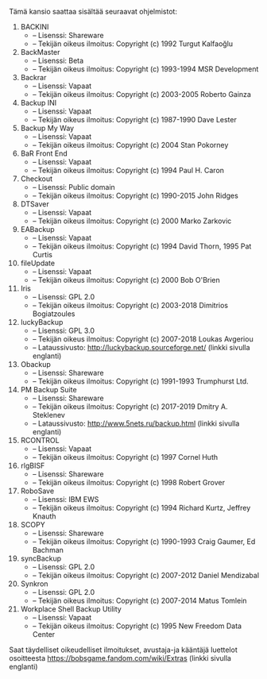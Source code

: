 Tämä kansio saattaa sisältää seuraavat ohjelmistot:

1. BACKINI
   - – Lisenssi: Shareware
   - – Tekijän oikeus ilmoitus: Copyright (c) 1992 Turgut Kalfaoğlu
2. BackMaster
   - – Lisenssi: Beta
   - – Tekijän oikeus ilmoitus: Copyright (c) 1993-1994 MSR Development
3. Backrar
   - – Lisenssi: Vapaat
   - – Tekijän oikeus ilmoitus: Copyright (c) 2003-2005 Roberto Gainza
4. Backup INI
   - – Lisenssi: Vapaat
   - – Tekijän oikeus ilmoitus: Copyright (c) 1987-1990 Dave Lester
5. Backup My Way
   - – Lisenssi: Vapaat
   - – Tekijän oikeus ilmoitus: Copyright (c) 2004 Stan Pokorney
6. BaR Front End
   - – Lisenssi: Vapaat
   - – Tekijän oikeus ilmoitus: Copyright (c) 1994 Paul H. Caron
7. Checkout
   - – Lisenssi: Public domain
   - – Tekijän oikeus ilmoitus: Copyright (c) 1990-2015 John Ridges
8. DTSaver
   - – Lisenssi: Vapaat
   - – Tekijän oikeus ilmoitus: Copyright (c) 2000 Marko Zarkovic
9. EABackup
   - – Lisenssi: Vapaat
   - – Tekijän oikeus ilmoitus: Copyright (c) 1994 David Thorn, 1995 Pat Curtis
10. fileUpdate
    - – Lisenssi: Vapaat
    - – Tekijän oikeus ilmoitus: Copyright (c) 2000 Bob O'Brien
11. Iris
    - – Lisenssi: GPL 2.0
    - – Tekijän oikeus ilmoitus: Copyright (c) 2003-2018 Dimitrios Bogiatzoules
12. luckyBackup
    - – Lisenssi: GPL 3.0
    - – Tekijän oikeus ilmoitus: Copyright (c) 2007-2018 Loukas Avgeriou
    - – Lataussivusto: http://luckybackup.sourceforge.net/ (linkki sivulla englanti)
13. Obackup
    - – Lisenssi: Shareware
    - – Tekijän oikeus ilmoitus: Copyright (c) 1991-1993 Trumphurst Ltd.
14. PM Backup Suite
    - – Lisenssi: Shareware
    - – Tekijän oikeus ilmoitus: Copyright (c) 2017-2019 Dmitry A. Steklenev
    - – Lataussivusto: http://www.5nets.ru/backup.html (linkki sivulla englanti)
15. RCONTROL
    - – Lisenssi: Vapaat
    - – Tekijän oikeus ilmoitus: Copyright (c) 1997 Cornel Huth
16. rlgBISF
    - – Lisenssi: Shareware
    - – Tekijän oikeus ilmoitus: Copyright (c) 1998 Robert Grover
17. RoboSave
    - – Lisenssi: IBM EWS
    - – Tekijän oikeus ilmoitus: Copyright (c) 1994 Richard Kurtz, Jeffrey Knauth
18. SCOPY
    - – Lisenssi: Shareware
    - – Tekijän oikeus ilmoitus: Copyright (c) 1990-1993 Craig Gaumer, Ed Bachman
19. syncBackup
    - – Lisenssi: GPL 2.0
    - – Tekijän oikeus ilmoitus: Copyright (c) 2007-2012 Daniel Mendizabal
20. Synkron
    - – Lisenssi: GPL 2.0
    - – Tekijän oikeus ilmoitus: Copyright (c) 2007-2014 Matus Tomlein
21. Workplace Shell Backup Utility
    - – Lisenssi: Vapaat
    - – Tekijän oikeus ilmoitus: Copyright (c) 1995 New Freedom Data Center

Saat täydelliset oikeudelliset ilmoitukset, avustaja-ja kääntäjä luettelot osoitteesta https://bobsgame.fandom.com/wiki/Extras (linkki sivulla englanti)
